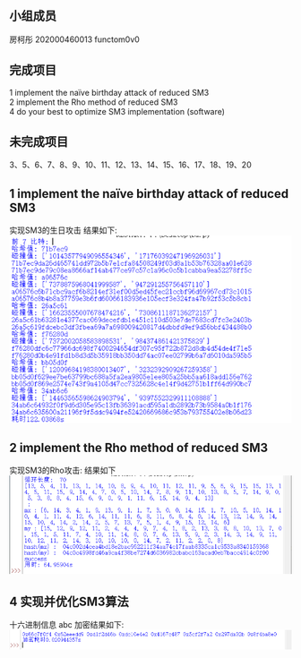 
小组成员
--------
房柯彤 202000460013 functom0v0


完成项目
--------
1 implement the naïve birthday attack of reduced SM3  
2 implement the Rho method of reduced SM3  
4 do your best to optimize SM3 implementation (software)  

未完成项目
---------
3、5、6、7、8、9、10、11、12、13、14、15、16、17、18、19、20


1 implement the naïve birthday attack of reduced SM3
----------------------------------------------------

实现SM3的生日攻击 
结果如下:
![运行结果](https://github.com/functom0v0/IEP/blob/main/lab1/1.png)

2 implement the Rho method of reduced SM3  
-------------------------------------------
实现SM3的Rho攻击:
结果如下
![运行结果](https://github.com/functom0v0/IEP/blob/main/lab1/3.png)

4 实现并优化SM3算法
------------------
十六进制信息 abc 加密结果如下:
![运行结果](https://github.com/functom0v0/IEP/blob/main/lab1/2.png)
